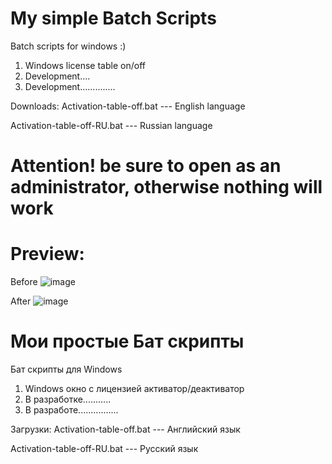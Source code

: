 # My simple Batch Scripts 
Batch scripts for windows :)


1. Windows license table on/off 
2. Development....
3. Development..............

Downloads:
Activation-table-off.bat    --- English language 

Activation-table-off-RU.bat --- Russian language 

 
# Attention! be sure to open as an administrator, otherwise nothing will work

# Preview:

Before
![image](https://user-images.githubusercontent.com/46247169/150176103-371f68b7-135d-4ebb-93e8-a794a190430d.png)

After
![image](https://user-images.githubusercontent.com/46247169/150176356-c2b1075b-bdfc-46e5-9f4f-b11ce21e2d05.png)

# Мои простые Бат скрипты
Бат скрипты для Windows

1. Windows окно с лицензией активатор/деактиватор
2. В разработке...........
3. В разработе................

Загрузки:
Activation-table-off.bat    --- Английский язык

Activation-table-off-RU.bat --- Русский язык



